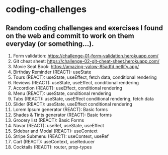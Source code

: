 # coding-challenges

## Random coding challenges and exercises I found on the web and commit to work on them everyday (or something...).

1.  Form validation: https://challenge-01-form-validation.herokuapp.com/
2.  Git cheat sheet: https://challenge-02-git-cheat-sheet.herokuapp.com/
3.  Movie Seat Book: https://amazing-yalow-85adfd.netlify.app/
4.  Birthday Reminder (REACT): useState
5.  Tours (REACT): useState, useEffect, fetch data, conditional rendering
6.  Reviews (REACT): useState, useEffect, conditional rendering
7.  Accordion (REACT): useEffect, conditional rendering
8.  Menu (REACT): useState, conditional rendering
9.  Tabs (REACT): useState, useEffect conditional rendering, fetch data
10. Slider (REACT): useState, useEffect conditional rendering
11. Lorem Ipsum generator (REACT): Basic forms
12. Shades & Tints generator (REACT): Basic forms
13. Grocery list (REACT): Basic Forms
14. Navar (REACT): useRef, useState, useEffect
15. Sidebar and Modal (REACT): useContext
16. Stripe Submenu (REACT): useContext, useRef
17. Cart (REACT): useContext, useReducer
18. Cocktails (REACT): router, prop-types
